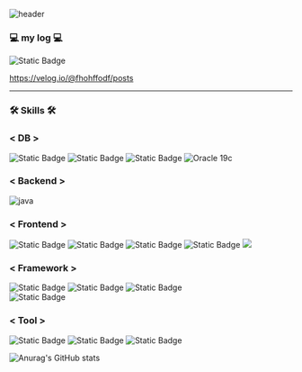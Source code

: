 ![header](https://capsule-render.vercel.app/api?type=wave&color=auto&height=300&section=header&text=backend%20developer&fontSize=90)

<h3>💻 my log 💻</h3>

<img alt="Static Badge" src="https://img.shields.io/badge/VELOG-%2320C997?style=for-the-badge&logo=VELOG&logoColor=white">

https://velog.io/@fhohffodf/posts


-----------------------------------------------------------------------------------------------------------------------------------------------------------

<h3>🛠 Skills 🛠 </h3>

<h3>< DB ></h3>
  
<img alt="Static Badge" src="https://img.shields.io/badge/MYSQL-%234479A1?style=for-the-badge&logo=MYSQL&logoColor=white"> <img alt="Static Badge" src="https://img.shields.io/badge/MariaDB-%23003545?style=for-the-badge&logo=MariaDB&logoColor=white"> <img alt="Static Badge" src="https://img.shields.io/badge/JPA-%236DB33F?style=for-the-badge&logo=JPA&logoColor=white">
<img alt="Oracle 19c" src="https://img.shields.io/badge/Oracle-19c-%234479A1?style=for-the-badge&logo=oracle&logoColor=white">



<h3>< Backend ></h3>

<img alt="java" src="https://img.shields.io/badge/JAVA-007396.svg?&style=for-the-badge&logo=Java&logoColor=white"/>

<h3>< Frontend ></h3>
  
<img alt="Static Badge" src="https://img.shields.io/badge/HTML-%23E34F26?style=for-the-badge&logo=HTML&logoColor=white"> <img alt="Static Badge" src="https://img.shields.io/badge/CSS-%231572B6?style=for-the-badge&logo=CSS&logoColor=white"> <img alt="Static Badge" src="https://img.shields.io/badge/JQUERY-%230769AD?style=for-the-badge&logo=JQUERY&logoColor=white"> <img alt="Static Badge" src="https://img.shields.io/badge/JAVASCRIPT-%23F7DF1E?style=for-the-badge&logo=javaScript&logoColor=white">
<img src="https://img.shields.io/badge/react-20232a.svg?style=for-the-badge&logo=react&logoColor=61DAFB" />


<h3>< Framework ></h3>
  
<img alt="Static Badge" src="https://img.shields.io/badge/SPRING-%236DB33F?style=for-the-badge&logo=SPRING&logoColor=white"> <img alt="Static Badge" src="https://img.shields.io/badge/SPRINGBOOT-%236DB33F?style=for-the-badge&logo=SPRINGBOOT&logoColor=white"> <img alt="Static Badge" src="https://img.shields.io/badge/SPRING%20SECURITY-%236DB33F?style=for-the-badge&logo=SPRINGSECURITY&logoColor=white"> <br> <img alt="Static Badge" src="https://img.shields.io/badge/MYBATIS-%2326689A?style=for-the-badge&logo=MYBATIS&logoColor=white">

<h3>< Tool ></h3>
  
<img alt="Static Badge" src="https://img.shields.io/badge/IntelliJ%20IDEA-%23000000?style=for-the-badge&logo=IntelliJ%20IDEA"> <img alt="Static Badge" src="https://img.shields.io/badge/DBEAVER-%23382923?style=for-the-badge&logo=DBEAVER"> <img alt="Static Badge" src="https://img.shields.io/badge/GITHUB-%23181717?style=for-the-badge&logo=GITHUB"> <!-- img alt="Static Badge" src="https://img.shields.io/badge/Docker-%232496ED?style=for-the-badge&logo=Docker&logoColor=white" -->

![Anurag's GitHub stats](https://github-readme-stats.vercel.app/api?username=leejonghyun93&show_icons=true&theme=radical)
